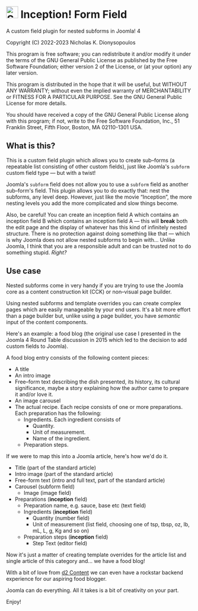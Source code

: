 # <img src="./logo/spinning-top-2.svg" width="32" alt="Spinning top logo by Skoll at game-icons.net"> Inception! Form Field

A custom field plugin for nested subforms in Joomla! 4 

Copyright (C) 2022-2023  Nicholas K. Dionysopoulos

This program is free software; you can redistribute it and/or modify
it under the terms of the GNU General Public License as published by
the Free Software Foundation; either version 2 of the License, or
(at your option) any later version.

This program is distributed in the hope that it will be useful,
but WITHOUT ANY WARRANTY; without even the implied warranty of
MERCHANTABILITY or FITNESS FOR A PARTICULAR PURPOSE.  See the
GNU General Public License for more details.

You should have received a copy of the GNU General Public License along
with this program; if not, write to the Free Software Foundation, Inc.,
51 Franklin Street, Fifth Floor, Boston, MA 02110-1301 USA.

## What is this?

This is a custom field plugin which allows you to create sub–forms (a repeatable list consisting of other custom fields), just like Joomla's `subform` custom field type — but with a twist!

Joomla's `subform` field does not allow you to use a `subform` field as another sub–form's field. This plugin allows you to do exactly that: nest the subforms, any level deep. However, just like the movie “Inception”, the more nesting levels you add the more complicated and slow things become.

Also, be careful! You can create an inception field A which contains an inception field B which contains an inception field A — this will **break** both the edit page and the display of whatever has this kind of infinitely nested structure. There is no protection against doing something like that — which is why Joomla does not allow nested subforms to begin with… Unlike Joomla, I think that you are a responsible adult and can be trusted not to do something stupid. _Right?_

## Use case

Nested subforms come in very handy if you are trying to use the Joomla core as a content construction kit (CCK) or non–visual page builder.

Using nested subforms and template overrides you can create complex pages which are easily manageable by your end users. It's a bit more effort than a page builder but, unlike using a page builder, you have _semantic_ input of the content components.

Here's an example: a food blog (the original use case I presented in the Joomla 4 Round Table discussion in 2015 which led to the decision to add custom fields to Joomla).

A food blog entry consists of the following content pieces:
* A title
* An intro image
* Free–form text describing the dish presented, its history, its cultural significance, maybe a story explaining how the author came to prepare it and/or love it.
* An image carousel
* The actual recipe. Each recipe consists of one or more preparations. Each preparation has the following:
  * Ingredients. Each ingredient consists of
    * Quantity.
    * Unit of measurement.
    * Name of the ingredient.
  * Preparation steps.

If we were to map this into a Joomla article, here's how we'd do it.
* Title (part of the standard article)
* Intro image (part of the standard article)
* Free-form text (intro and full text, part of the standard article)
* Carousel (subform field)
  * Image (image field)
* Preparations (**inception** field)
  * Preparation name, e.g. sauce, base etc (text field)
  * Ingredients (**inception** field)
    * Quantity (number field)
    * Unit of measurement (list field, choosing one of tsp, tbsp, oz, lb, mL, L, g, Kg and so on)
  * Preparation steps (**inception** field)
    * Step Text (editor field)

Now it's just a matter of creating template overrides for the article list and single article of this category and... we have a food blog!

With a bit of love from [d2 Content](https://extensions.joomla.org/extension/d2-content/) we can even have a rockstar backend experience for our aspiring food blogger.

Joomla can do everything. All it takes is a bit of creativity on your part.

Enjoy!